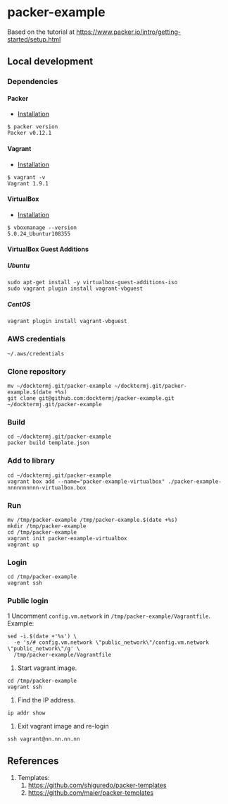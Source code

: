 # packer-example

Based on the tutorial at
https://www.packer.io/intro/getting-started/setup.html

## Local development

### Dependencies

#### Packer

- [Installation](https://www.packer.io/intro/getting-started/setup.html)

```console
$ packer version
Packer v0.12.1
```

#### Vagrant

- [Installation](https://www.vagrantup.com/docs/installation/)

```console
$ vagrant -v
Vagrant 1.9.1
```

#### VirtualBox

- [Installation](https://www.virtualbox.org/)

```console
$ vboxmanage --version
5.0.24_Ubuntur108355
```

#### VirtualBox Guest Additions

##### Ubuntu

```console
sudo apt-get install -y virtualbox-guest-additions-iso
sudo vagrant plugin install vagrant-vbguest
```

##### CentOS

```console
vagrant plugin install vagrant-vbguest
```

### AWS credentials

`~/.aws/credentials`

### Clone repository

```console
mv ~/docktermj.git/packer-example ~/docktermj.git/packer-example.$(date +%s)
git clone git@github.com:docktermj/packer-example.git ~/docktermj.git/packer-example
```

### Build

```console
cd ~/docktermj.git/packer-example
packer build template.json
```

### Add to library

```console
cd ~/docktermj.git/packer-example
vagrant box add --name="packer-example-virtualbox" ./packer-example-nnnnnnnnnn-virtualbox.box
```

### Run

```console
mv /tmp/packer-example /tmp/packer-example.$(date +%s)
mkdir /tmp/packer-example
cd /tmp/packer-example
vagrant init packer-example-virtualbox
vagrant up
```

### Login

```console
cd /tmp/packer-example
vagrant ssh
```

### Public login

1 Uncomment `config.vm.network` in `/tmp/packer-example/Vagrantfile`.  Example:

```console
sed -i.$(date +'%s') \
  -e 's/# config.vm.network \"public_network\"/config.vm.network \"public_network\"/g' \
  /tmp/packer-example/Vagrantfile
```

1. Start vagrant image.

```console
cd /tmp/packer-example
vagrant ssh
```

1. Find the IP address.

```console
ip addr show
```

1. Exit vagrant image and re-login

```console
ssh vagrant@nn.nn.nn.nn
```

## References

1. Templates:
   1. https://github.com/shiguredo/packer-templates
   1. https://github.com/maier/packer-templates   